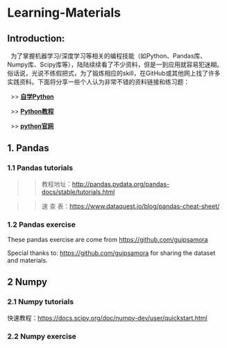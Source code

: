 # Learning-Materials
## Introduction:
   为了掌握机器学习/深度学习等相关的编程技能（如Python、Pandas库、Numpy库、Scipy库等），陆陆续续看了不少资料，但是一到应用就容易犯迷糊。俗话说，光说不练假把式，为了锻炼相应的skill，在GitHub或其他网上找了许多实践资料。下面将分享一些个人认为非常不错的资料链接和练习题：
   
   >> [**自学Python**](http://nbviewer.jupyter.org/github/lijin-THU/notes-python/blob/master/index.ipynb)
   
   >> [**Python教程**](https://www.liaoxuefeng.com/wiki/0014316089557264a6b348958f449949df42a6d3a2e542c000)
   
   >> [**python官网**](https://docs.python.org/3/library/)

## 1. Pandas
### 1.1 Pandas tutorials
>>教程地址：http://pandas.pydata.org/pandas-docs/stable/tutorials.html

>>速 查 表：https://www.dataquest.io/blog/pandas-cheat-sheet/

### 1.2 Pandas exercise
These pandas exercise are come from https://github.com/guipsamora

Special thanks to: https://github.com/guipsamora for sharing the dataset and materials.

## 2 Numpy 
### 2.1 Numpy tutorials
快速教程：https://docs.scipy.org/doc/numpy-dev/user/quickstart.html

### 2.2 Numpy exercise


###








